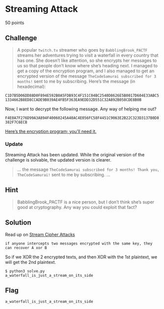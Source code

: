 # Streaming Attack
50 points

## Challenge 
> A popular `twitch.tv` streamer who goes by `BabblingBrook_PACTF` streams her adventures trying to visit a waterfall in every country that has one. She doesn’t like attention, so she encrypts her messages to us so that people don’t know where she’s heading next. I managed to get a copy of the encryption program, and I also managed to get an encrypted version of the message `TheCodeSamurai subscribed for 3 months!` sent to me by subscribing. Here’s the message (in hexadecimal):

`C1D7B5D06DD88D0F894E592B0A5FDB93C4F151C04BC2540D8626E5B0017D604E33ABC51334662B8ED8CCADE9B039AE4FB5F363EA9EDD32D551C32A892B058CDE8B0B`

Now, I want to decrypt the following message. Any way of helping me out?

`F4E0A7F276D99A3A894F40060245A48AC4E056FC58F4451C9063E2B22C323D3137B0D8382F7C6ECB`

[Here’s the encryption program; you’ll need it.](encryptor.ef241ed09dfc)

### Update

Streaming Attack has been updated. While the original version of the challenge is solvable, the updated version is clearer.

> ... the message `TheCodeSamurai subscribed for 3 months! Thank you, TheCodeSamurai!` sent to me by subscribing. ...

## Hint
> BabblingBrook_PACTF is a nice person, but I don’t think she’s super good at cryptography. Any way you could exploit that fact?


## Solution

Read up on [Stream Cipher Attacks](https://en.wikipedia.org/wiki/Stream_cipher_attacks)

	if anyone intercepts two messages encrypted with the same key, they can recover A xor B

So if we XOR the 2 encrypted texts, and then XOR with the 1st plaintext, we will get the 2nd plaintext.

	$ python3 solve.py 
	a_waterfall_is_just_a_stream_on_its_side

## Flag

	a_waterfall_is_just_a_stream_on_its_side